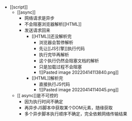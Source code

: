 - [[script]]
	- [[async]]
		- 网络请求是异步
		- 不会阻塞浏览器解析[[HTML]]
		- 发送请求回来
			- [[HTML]]还没解析完
				- 浏览器会暂停解析
				- 先让[[JS引擎]]执行代码
				- 执行完毕再解析
				- 这个执行仍然会阻塞文档的解析
				- 只是加载过程不会阻塞
				- ![[Pasted image 20220414113840.png]]
			- [[HTML]]解析完
				- 直接执行JS代码
				- ![[Pasted image 20220414114045.png]]
	- [[ async]]是不可控的
		- 因为执行时间不确定
		- 再异步JS脚本中获取某个DOM元素，随缘获取
		- 多个异步脚本执行顺序不确定，完全依赖网络传输结果